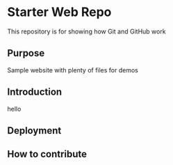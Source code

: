 # Starter Web Repo

This repository is for showing how Git and GitHub work

## Purpose

Sample website with plenty of files for demos

## Introduction
hello

## Deployment

## How to contribute